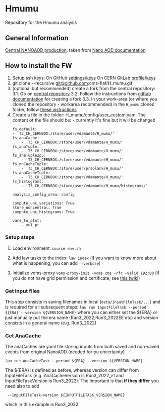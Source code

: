 # Hmumu
Repository for the Hmumu analysis


## General Information
[Central NANOAOD production](https://cms-nanoaod-integration.web.cern.ch/autoDoc/NanoAODv14/2024Prompt/doc_TTtoLNu2Q_TuneCP5_13p6TeV_powheg-pythia8_RunIII2024Summer24NanoAOD-140X_mcRun3_2024_realistic_v26-v2.html#Muon), taken from [Nano AOD documentation](https://gitlab.cern.ch/cms-nanoAOD/nanoaod-doc)

## How to install the FW
1. Setup ssh keys:
    On GitHub [settings/keys](https://github.com/settings/keys)
    On CERN GitLab [profile/keys](https://gitlab.cern.ch/-/user_settings/profile)
2. git clone --recursive git@github.com:cms-flaf/H_mumu.git
3. (optional but recommended) create a fork from the central repository:
    3.1. Go on [central repository](https://github.com/cms-flaf/H_mumu)
    3.2. Follow the instructions from [github documentation](https://docs.github.com/en/pull-requests/collaborating-with-pull-requests/working-with-forks/fork-a-repo) for creating a fork
    3.3. In your work-area (or where you cloned the repository - workarea recommended) in the ```H_mumu``` cloned folder, follow [these instructions](https://docs.github.com/en/pull-requests/collaborating-with-pull-requests/working-with-forks/configuring-a-remote-repository-for-a-fork)
4. Create a file in the folder: H_mumu/config/user_custom.yaml
    The content of the file should be: - currently it's fine but it will be changed
    ```
    fs_default:
    - 'T3_CH_CERNBOX:/store/user/vdamante/H_mumu/'
    fs_anaCache:
        - 'T3_CH_CERNBOX:/store/user/vdamante/H_mumu/'
    fs_anaTuple:
        - 'T3_CH_CERNBOX:/store/user/vdamante/H_mumu/'
    fs_anaTuple2p5:
        - 'T3_CH_CERNBOX:/store/user/vdamante/H_mumu/'
    fs_nnCacheTuple:
        - 'T3_CH_CERNBOX:/store/user/prsolank/H_mumu/'
    fs_anaCacheTuple:
        - 'T3_CH_CERNBOX:/store/user/vdamante/H_mumu/'
    fs_histograms:
        - 'T3_CH_CERNBOX:/store/user/vdamante/H_mumu/histograms/'

    analysis_config_area: config

    compute_unc_variations: True
    store_noncentral: True
    compute_unc_histograms: True

    vars_to_plot:
        - mu1_pt
    ```

### Setup steps
1. Load environment: ```source env.sh```

2. Add law tasks to the index: ```law index```
(if you want to know more about what is happening, you can add ```--verbose```)

3. Initialize voms-proxy
```voms-proxy-init -voms cms -rfc -valid 192:00```
(if you do not have grid permission and certificate, see [this twiki](https://twiki.cern.ch/twiki/bin/view/CMSPublic/WorkBookStartingGrid#BasicGrid))

### Get input files
This step consists in saving filenames in local (```data/InputFileTask/...```) and is required for all subsequent steps:
```law run InputFileTask --period ${ERA} --version ${VERSION_NAME}```
where you can either set the ${ERA} or just manually put the era name (Run3_2022,Run3_2022EE etc)
and version consists in a general name (e.g. Run3_2022)

### Get AnaCache
The anaCaches are yaml file storing inputs from both saved and non-saved events from original NanoAOD (needed for pu uncertainty)
```
law run AnaCacheTask --period ${ERA} --version ${VERSION_NAME}
```
The ${ERA} is defined as before, whereas version can differ from InputFileTask (e.g. AnaCacheVersion is  Run3_2022_v1 and InputFileTaskVersion is Run3_2022). The important is that **if they differ** you need also to add
```
 --InputFileTask-version ${INPUTFILETASK_VERSION_NAME}
```
which in this example is Run3_2022.
